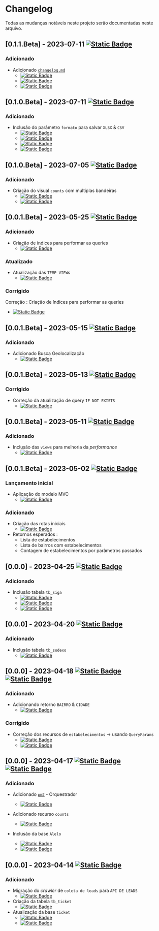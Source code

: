 # Changelog

Todas as mudanças notáveis neste projeto serão documentadas neste arquivo.

## [0.1.1.Beta] - 2023-07-11 [![Static Badge](https://img.shields.io/badge/Release-0.0.1-green)](https://github.com/Gustavo-H-Martins/ESTABELECIMENTOS_ETL/commit/e9f5bd509a7a0410fc33f0025058d65fbce9ba10)

### Adicionado

- Adicionado [`changelog.md`](changelog.md)
  - [![Static Badge](https://img.shields.io/badge/e9f5bd5-green)](https://github.com/Gustavo-H-Martins/ESTABELECIMENTOS_ETL/commit/e9f5bd509a7a0410fc33f0025058d65fbce9ba10)
  - [![Static Badge](https://img.shields.io/badge/567dd06-green)](https://github.com/Gustavo-H-Martins/ESTABELECIMENTOS_ETL/commit/567dd0670cc9566c2ebeb01f0e4ece6d39ca3c59)
  - [![Static Badge](https://img.shields.io/badge/5684c02-green)](https://github.com/Gustavo-H-Martins/ESTABELECIMENTOS_ETL/commit/5684c02964ede264644a3a2e28671d999c5e03be)

## [0.1.0.Beta] - 2023-07-11 [![Static Badge](https://img.shields.io/badge/Release-0.0.1-green)](https://github.com/Gustavo-H-Martins/ESTABELECIMENTOS_ETL/commit/47f0ea09d5e8105079948ee3e8cba41f0602f890)

### Adicionado

- Inclusão do parâmetro `formato` para salvar `XLSX` & `CSV`
  - [![Static Badge](https://img.shields.io/badge/3226068-green)](https://github.com/Gustavo-H-Martins/ESTABELECIMENTOS_ETL/commit/32260683f53c8374d99bf24f503c5ac5f0b8c078)
  - [![Static Badge](https://img.shields.io/badge/8756d3c-green)](https://github.com/Gustavo-H-Martins/ESTABELECIMENTOS_ETL/commit/8756d3c3a87beeaccae6cbae33e3660913fdabee)
  - [![Static Badge](https://img.shields.io/badge/ea8b673-green)](https://github.com/Gustavo-H-Martins/ESTABELECIMENTOS_ETL/commit/ea8b673dc3c713130d5b3d0928ed560f00a5493a)
  - [![Static Badge](https://img.shields.io/badge/0f37c62-green)](https://github.com/Gustavo-H-Martins/ESTABELECIMENTOS_ETL/commit/0f37c626ccd1f0a80e16adeb57b258144d81cc08)

## [0.1.0.Beta] - 2023-07-05 [![Static Badge](https://img.shields.io/badge/Release-0.0.1.Beta-green)](https://github.com/Gustavo-H-Martins/ESTABELECIMENTOS_ETL/commit/47f0ea09d5e8105079948ee3e8cba41f0602f890)

### Adicionado

- Criação do visual `counts` com multiplas bandeiras 
  - [![Static Badge](https://img.shields.io/badge/47f0ea0-green)](https://github.com/Gustavo-H-Martins/ESTABELECIMENTOS_ETL/commit/47f0ea09d5e8105079948ee3e8cba41f0602f890)
  - [![Static Badge](https://img.shields.io/badge/6134035-green)](https://github.com/Gustavo-H-Martins/ESTABELECIMENTOS_ETL/commit/6134035a2a8440675a604593d5f108daf7daafbc)

## [0.0.1.Beta] - 2023-05-25 [![Static Badge](https://img.shields.io/badge/Prod-0.0.1.Beta-green)](https://github.com/Gustavo-H-Martins/ESTABELECIMENTOS_ETL/commit/86f1b606e1a76524c7e6d46c438f523449ec688f)

### Adicionado

- Criação de índices para performar as queries 
  - [![Static Badge](https://img.shields.io/badge/86f1b60-green)](https://github.com/Gustavo-H-Martins/ESTABELECIMENTOS_ETL/commit/86f1b606e1a76524c7e6d46c438f523449ec688f)

### Atualizado

- Atualização das `TEMP VIEW`s 
  - [![Static Badge](https://img.shields.io/badge/650c399-green)](https://github.com/Gustavo-H-Martins/ESTABELECIMENTOS_ETL/commit/650c3992422f6803477e328d79d6d9458937aa02)

### Corrigido

Correção : Criação de índices para performar as queries 
  - [![Static Badge](https://img.shields.io/badge/75eaf36-green)](https://github.com/Gustavo-H-Martins/ESTABELECIMENTOS_ETL/commit/75eaf36e4c254357041410a6faec56024533beb0)
## [0.0.1.Beta] - 2023-05-15 [![Static Badge](https://img.shields.io/badge/Release_-0.0.1.Beta-green)](https://github.com/Gustavo-H-Martins/ESTABELECIMENTOS_ETL/commit/b26ad99)


### Adicionado

- Adicionado Busca Geolocalização 
  - [![Static Badge](https://img.shields.io/badge/b26ad99-green)](https://github.com/Gustavo-H-Martins/ESTABELECIMENTOS_ETL/commit/b26ad99)

## [0.0.1.Beta] - 2023-05-13 [![Static Badge](https://img.shields.io/badge/Correction-0.0.1.Beta-yellow)](https://github.com/Gustavo-H-Martins/ESTABELECIMENTOS_ETL/commit/93ddf4e82289621f2b4b06fb66926a4dcc7e3c08)

### Corrigido

- Correção da atualização de query `IF NOT EXISTS`
  - [![Static Badge](https://img.shields.io/badge/93ddf4e-yellow)](https://github.com/Gustavo-H-Martins/ESTABELECIMENTOS_ETL/commit/93ddf4e)
  
## [0.0.1.Beta] - 2023-05-11 [![Static Badge](https://img.shields.io/badge/Release_-0.0.1.Beta-green)](https://github.com/Gustavo-H-Martins/ESTABELECIMENTOS_ETL/commit/81ed3e07fb7606f4155b5b5772eb94c74dfa9966)

### Adicionado

- Inclusão das `views` para melhoria da _performance_
  - [![Static Badge](https://img.shields.io/badge/81ed3e0-green)](https://github.com/Gustavo-H-Martins/ESTABELECIMENTOS_ETL/commit/81ed3e07fb7606f4155b5b5772eb94c74dfa9966)

## [0.0.1.Beta] - 2023-05-02 [![Static Badge](https://img.shields.io/badge/Dev-0.0.1.Beta-red)](https://github.com/Gustavo-H-Martins/ESTABELECIMENTOS_ETL/commit/8c45646)

### Lançamento inicial 

- Aplicação do modelo MVC
  - [![Static Badge](https://img.shields.io/badge/5ef427d-red)](https://github.com/Gustavo-H-Martins/ESTABELECIMENTOS_ETL/commit/5ef427d)
### Adicionado

- Criação das rotas iniciais 
  - [![Static Badge](https://img.shields.io/badge/5ef427d-red)](https://github.com/Gustavo-H-Martins/ESTABELECIMENTOS_ETL/commit/5ef427d)
- Retornos esperados : 
  - Lista de estabelecimentos
  - Lista de bairros com estabelecimentos
  - Contagem de estabelecimentos por parâmetros passados

## [0.0.0] - 2023-04-25 [![Static Badge](https://img.shields.io/badge/Release-0.0.0-white)](https://github.com/Gustavo-H-Martins/ESTABELECIMENTOS_ETL/commit/1fde73b710290b173fbdaccb22431394bd67a041)

### Adicionado

- Inclusão tabela `tb_siga` 
  - [![Static Badge](https://img.shields.io/badge/64200b6-white)](https://github.com/Gustavo-H-Martins/ESTABELECIMENTOS_ETL/commit/64200b6f365b336b4aabdf81c48dfae1f04aeadd)
  - [![Static Badge](https://img.shields.io/badge/dbe929b-white)](https://github.com/Gustavo-H-Martins/ESTABELECIMENTOS_ETL/commit/dbe929be34133406b14b79b517d9b3def4bc0ee6)
  - [![Static Badge](https://img.shields.io/badge/a7443a5-white)](https://github.com/Gustavo-H-Martins/ESTABELECIMENTOS_ETL/commit/a7443a593ba387362c5f6e4ccc0725f7e500f2c7)

## [0.0.0] - 2023-04-20 [![Static Badge](https://img.shields.io/badge/Release-0.0.0-white)](https://github.com/Gustavo-H-Martins/ESTABELECIMENTOS_ETL/commit/1fde73b710290b173fbdaccb22431394bd67a041)

### Adicionado

- Inclusão tabela `tb_sodexo` 
  - [![Static Badge](https://img.shields.io/badge/1fde73b-white)](https://github.com/Gustavo-H-Martins/ESTABELECIMENTOS_ETL/commit/1fde73b710290b173fbdaccb22431394bd67a041)

## [0.0.0] - 2023-04-18 [![Static Badge](https://img.shields.io/badge/New-0.0.0-white)](https://github.com/Gustavo-H-Martins/ESTABELECIMENTOS_ETL/commit/3f287270884267f8945d8d677aadf39a72378f00) [![Static Badge](https://img.shields.io/badge/Correction-0.0.0-yellow)](https://github.com/Gustavo-H-Martins/ESTABELECIMENTOS_ETL/commit/d5fb92923092394df846e94e4c55cfecd449fe32)

### Adicionado 

- Adicionando retorno `BAIRRO` & `CIDADE`
  - [![Static Badge](https://img.shields.io/badge/3f28727-white)](https://github.com/Gustavo-H-Martins/ESTABELECIMENTOS_ETL/commit/3f287270884267f8945d8d677aadf39a72378f00)

### Corrigido

- Correção dos recursos de `estabelecimentos` -> usando `QueryParams`
  - [![Static Badge](https://img.shields.io/badge/d5fb929-yellow)](https://github.com/Gustavo-H-Martins/ESTABELECIMENTOS_ETL/commit/d5fb92923092394df846e94e4c55cfecd449fe32)
  - [![Static Badge](https://img.shields.io/badge/590acc2-yellow)](https://github.com/Gustavo-H-Martins/ESTABELECIMENTOS_ETL/commit/590acc214c074c5196414fe1e758ee4dad818208)

## [0.0.0] - 2023-04-17 [![Static Badge](https://img.shields.io/badge/New-0.0.0-white)](https://github.com/Gustavo-H-Martins/ESTABELECIMENTOS_ETL/commit/62646a2189c3923e3d335692654b5b434951963d) [![Static Badge](https://img.shields.io/badge/Release-0.0.0-green)](https://github.com/Gustavo-H-Martins/ESTABELECIMENTOS_ETL/commit/b69f946cc80e6710e41f65c10e310c1ff0356c84)

### Adicionado 

- Adicionado [`pm2`](https://pm2.io/docs/plus/overview/) - Orquestrador 
  - [![Static Badge](https://img.shields.io/badge/9d7dc3e-white)](https://github.com/Gustavo-H-Martins/ESTABELECIMENTOS_ETL/commit/9d7dc3e5099c87e1d0a022e7d933fb5b4c817956)

- Adicionado recurso `counts` 
  - [![Static Badge](https://img.shields.io/badge/62646a2-white)](https://github.com/Gustavo-H-Martins/ESTABELECIMENTOS_ETL/commit/62646a2189c3923e3d335692654b5b434951963d)
- Inclusão da base `Alelo` 
  - [![Static Badge](https://img.shields.io/badge/b69f946-green)](https://github.com/Gustavo-H-Martins/ESTABELECIMENTOS_ETL/commit/b69f946cc80e6710e41f65c10e310c1ff0356c84)
  - [![Static Badge](https://img.shields.io/badge/097352c-green)](https://github.com/Gustavo-H-Martins/ESTABELECIMENTOS_ETL/commit/097352c3271107cb044088bd493c85355be046c8)

## [0.0.0] - 2023-04-14 [![Static Badge](https://img.shields.io/badge/New-0.0.0-white)](https://github.com/Gustavo-H-Martins/ESTABELECIMENTOS_ETL/commit/6fa7cb5)

### Adicionado
- Migração do _crawler_ de `coleta de leads` para `API DE LEADS` 
  -  [![Static Badge](https://img.shields.io/badge/6fa7cb5-white)](https://github.com/Gustavo-H-Martins/ESTABELECIMENTOS_ETL/commit/6fa7cb5)
- Criação da tabela `tb_ticket` 
    - [![Static Badge](https://img.shields.io/badge/f07ad25-white)](https://github.com/Gustavo-H-Martins/ESTABELECIMENTOS_ETL/commit/f07ad25)
- Atualização da base `ticket` 
  - [![Static Badge](https://img.shields.io/badge/f9ad03e-white)](https://github.com/Gustavo-H-Martins/ESTABELECIMENTOS_ETL/commit/f9ad03e) 
  - [![Static Badge](https://img.shields.io/badge/68b1c02-white)](https://github.com/Gustavo-H-Martins/ESTABELECIMENTOS_ETL/commit/68b1c02)